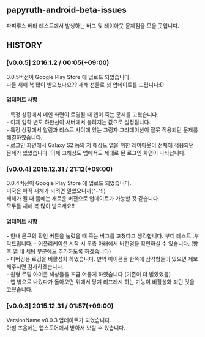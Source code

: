 ## papyruth-android-beta-issues
파피루스 베타 테스트에서 발생하는 버그 및 레이아웃 문제점을 모을 곳입니다.

## HISTORY
### [v0.0.5] 2016.1.2 / 00:05(+09:00)
> 
0.0.5버전이 Google Play Store 에 업로드 되었습니다.  
다들 새해 복 많이 받으셨나요?? 새해 선물로 첫 업데이트를 드립니다:D  
#### 업데이트 사항  
\- 특정 상황에서 메인 화면이 로딩될 때 앱이 죽는 문제를 고쳤습니다.  
\- 이제 입학 년도 하한선이 서버에서 불려지는 값으로 설정됩니다.  
\- 특정 상황에서 알림과 리스트 사이에 있는 그림자 그라데이션이 잘못 적용되던 문제를 해결하였습니다.  
\- 로그인 화면에서 Galaxy S2 등의 저 해상도 앱을 위한 레이아웃이 전체에 적용되던 문제가 있었습니다. 이제 고해상도 앱에서도 제대로 된 로그인 화면이 나타납니다.  

### [v0.0.4] 2015.12.31 / 21:12(+09:00)
> 
0.0.4버전이 Google Play Store 에 업로드 되었습니다.  
미국은 아직 새해가 되려면 멀었으니까(^-^!!)  
새해가 될 때 쯤에는 새로운 버전으로 업데이트가 가능할 것 같습니다.  
모두들 새해 복 많이 받으세요!!  
#### 업데이트 사항  
\- 안내 문구의 확인 버튼을 눌렀을 때 죽는 버그를 고쳤다고 생각합니다. 부디 테스트..부탁드립니다.
\- 어플리케이션 시작 시 우측 아래에서 버전명을 확인하실 수 있습니다. (향후 앱 내 세팅 부분에도 추가하도록 하겠습니다)  
\- 디버깅용 로깅을 비활성화 하였습니다. 만약 아이콘들 한쪽에 삼각형들이 있으면 제보해주시면 감사하겠습니다.  
\- 원형 로딩 아이콘 색상들을 조금 어둡게 하였습니다 (기존이 더 밝았었음)  
\- 앱 밖으로 나갔다가 돌아오면 위에서 당겨 리프레시 하는 기능이 비활성화 되던 것을 고쳤습니다.  

### [v0.0.3] 2015.12.31 / 01:57(+09:00)
> 
VersionName v0.0.3 업데이트가 되었습니다.  
아침 즈음에는 앱스토어에서 받아서 보실 수 있습니다.
